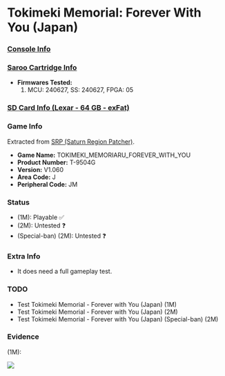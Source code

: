 # Tokimeki Memorial: Forever With You (Japan)

### [Console Info](../../../../../Info/Consoles/VA13/README.md)

### [Saroo Cartridge Info](../../../../../Info/Cartridges/RetroGameParadiseStore/1.32F/README.md)

- <b>Firmwares Tested:</b>
  1. MCU: 240627, SS: 240627, FPGA: 05

### [SD Card Info (Lexar - 64 GB - exFat)](../../../../../Info/SdCards/Lexar/64GB/exfat/README.md)

### Game Info

Extracted from [SRP (Saturn Region Patcher)](https://segaxtreme.net/resources/saturn-region-patcher.81/download).

- <b>Game Name:</b> TOKIMEKI_MEMORIARU_FOREVER_WITH_YOU
- <b>Product Number:</b> T-9504G
- <b>Version:</b> V1.060
- <b>Area Code:</b> J
- <b>Peripheral Code:</b> JM

### Status

- (1M): Playable :white_check_mark:
- (2M): Untested :question:
- (Special-ban) (2M): Untested :question:

### Extra Info

- It does need a full gameplay test.

### TODO

- Test Tokimeki Memorial - Forever with You (Japan) (1M)
- Test Tokimeki Memorial - Forever with You (Japan) (2M)
- Test Tokimeki Memorial - Forever with You (Japan) (Special-ban) (2M)

### Evidence

(1M):

[![](https://img.youtube.com/vi/JoYccxCE9wA/0.jpg)](https://www.youtube.com/watch?v=JoYccxCE9wA)
